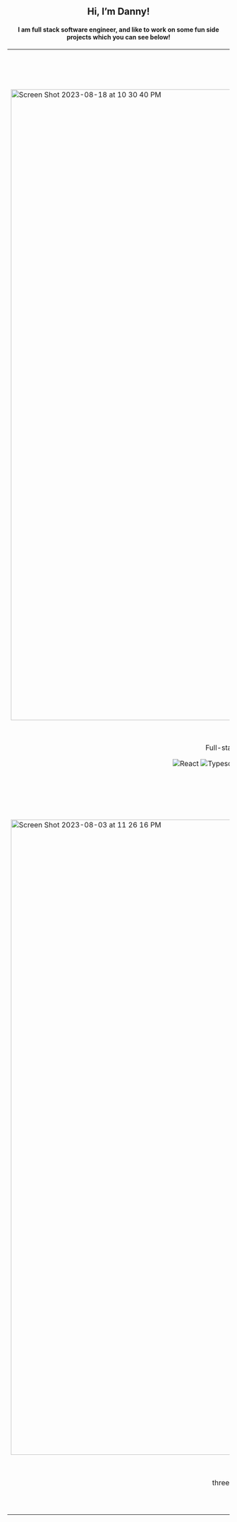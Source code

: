 <section id="header" align="center">
  <h1>Hi, I’m Danny!</h1>
  <h4>I am full stack software engineer, and like to work on some fun side projects which you can see below!</h4>
</section>

<table>
  <tr>
    <td width="50%" valign="top">
      <h3 align="center">Concept Cove</h3>
        <br />
        <a target="_blank" href="#">
         <img width="1430" alt="Screen Shot 2023-08-18 at 10 30 40 PM" src="https://github.com/dannygelman1/dannygelman1/assets/45411340/ea27c14a-4271-423c-8690-5cbc5d3345d5">
        </a>
        <br />
        <p align="center">
          <a href="https://github.com/dannygelman1/ConceptCove" target="_blank">
            <img src="https://img.shields.io/static/v1?label=&message=REPO&color=000000&style=flat-square&logo=github&logo-color=white"/>
          </a>
          <a href="https://concept-cove.vercel.app/" target="_blank">
            <img src="https://img.shields.io/static/v1?label=&message=TRY IT OUT&color=000000&style=flat-square"/>
          </a>
        </p>
        <p align="center">Full-stack web app for 3D artists to save and organize their concept art! 🎨</p>
        <p align="center">
          <img alt="React" src="https://img.shields.io/badge/-React-45b8d8?style=flat-square&logo=react&logoColor=white" />
          <img alt="Typescript" src="https://img.shields.io/badge/-Typescript-3178C6?style=flat-square&logo=typescript&logoColor=white" />
          <img alt="PostgreSQL" src="https://img.shields.io/badge/-PostgreSQL-4169E1?style=flat-square&logo=postgresql&logoColor=white" />
          <img alt="Firebase" src="https://img.shields.io/badge/-Firebase-FFCA28?style=flat-square&logo=firebase&logoColor=white" />
          <img alt="Next.js" src="https://img.shields.io/badge/-Next.js-000000?style=flat-square&logo=next.js&logoColor=white" />
          <img alt="Nest.js" src="https://img.shields.io/badge/-NestJS-E0234E?style=flat-square&logo=nestjs&logoColor=white" />
          <img alt="Tailwind CSS" src="https://img.shields.io/badge/-Tailwind CSS-06B6D4?style=flat-square&logo=tailwindcss&logoColor=white" />
          <img alt="GraphQL" src="https://img.shields.io/badge/-GraphQL-E10098?style=flat-square&logo=graphql&logoColor=white" />
        </p>
    </td>
    <td width="50%" valign="top">
      <h3 align="center">Crossword Maker</h3>
        <br />
        <a target="_blank" href="#">
          <img width="1438" alt="Screen Shot 2023-08-03 at 11 21 46 PM" src="https://github.com/dannygelman1/dannygelman1/assets/45411340/e2b93b47-5947-4aef-978d-e5367765d5c4"/>
        </a>
        <br />
        <p align="center">
          <a href="https://github.com/dannygelman1/Crossword-Maker" target="_blank">
            <img src="https://img.shields.io/static/v1?label=&message=REPO&color=000000&style=flat-square&logo=github&logo-color=white"/>
          </a>
          <a href="https://crossword-sepia.vercel.app/" target="_blank">
            <img src="https://img.shields.io/static/v1?label=&message=TRY IT OUT&color=000000&style=flat-square"/>
          </a>
        </p>
        <p align="center">Full stack web app to create crossword puzzles in any shape and send to friends! 🔲🔲🔲</p>
              <p align="center">
          <img alt="React" src="https://img.shields.io/badge/-React-45b8d8?style=flat-square&logo=react&logoColor=white" />
          <img alt="Typescript" src="https://img.shields.io/badge/-Typescript-3178C6?style=flat-square&logo=typescript&logoColor=white" />
          <img alt="PostgreSQL" src="https://img.shields.io/badge/-PostgreSQL-4169E1?style=flat-square&logo=postgresql&logoColor=white" />
          <img alt="Next.js" src="https://img.shields.io/badge/-Next.js-000000?style=flat-square&logo=next.js&logoColor=white" />
          <img alt="Nest.js" src="https://img.shields.io/badge/-NestJS-E0234E?style=flat-square&logo=nestjs&logoColor=white" />
          <img alt="Tailwind CSS" src="https://img.shields.io/badge/-Tailwind CSS-06B6D4?style=flat-square&logo=tailwindcss&logoColor=white" />
          <img alt="GraphQL" src="https://img.shields.io/badge/-GraphQL-E10098?style=flat-square&logo=graphql&logoColor=white" />
        </p>
    </td>
    <tr>
      <td width="50%" valign="top">
        <h3 align="center">Wings</h3>
          <br />
          <a target="_blank" href="#">
            <img width="1440" alt="Screen Shot 2023-08-03 at 11 26 16 PM" src="https://github.com/dannygelman1/dannygelman1/assets/45411340/eaab3d88-c4bd-4bbe-813b-aecc386506da" />
          </a>
          <br />
          <p align="center">
            <a href="https://github.com/dannygelman1/Wings" target="_blank">
              <img src="https://img.shields.io/static/v1?label=&message=REPO&color=000000&style=flat-square&logo=github&logo-color=white"/>
            </a>
            <a href="https://dannygelman1.github.io/Wings/" target="_blank">
              <img src="https://img.shields.io/static/v1?label=&message=TRY IT OUT&color=000000&style=flat-square"/>
            </a>
          </p>
          <p align="center">three.js bird flocking simulation with perching and procedural wires 🐦</p>
          <p align="center">
          <img alt="React" src="https://img.shields.io/badge/-React-45b8d8?style=flat-square&logo=react&logoColor=white" />
          <img alt="Typescript" src="https://img.shields.io/badge/-Typescript-3178C6?style=flat-square&logo=typescript&logoColor=white" />
          <img alt="Next.js" src="https://img.shields.io/badge/-Next.js-000000?style=flat-square&logo=next.js&logoColor=white" />
          <img alt="Three.js" src="https://img.shields.io/badge/-Three.js-000000?style=flat-square&logo=three.js&logoColor=white" />
          <img alt="Tailwind CSS" src="https://img.shields.io/badge/-Tailwind CSS-06B6D4?style=flat-square&logo=tailwindcss&logoColor=white" />
        </p>
      </td>
    </tr>
</table>
